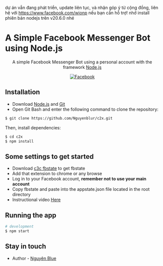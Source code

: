 dự án vẫn đang phát triển, update liên tục, và nhận góp ý từ cộng đồng, liên hệ với https://www.facebook.com/wionp nếu bạn cần hỗ trợ! nhớ install phiên bản nodejs trên v20.6.0 nhé
# A Simple Facebook Messenger Bot using Node.js

<p align="center">
  A simple Facebook Messenger Bot using a personal account with the framework <a href="http://nodejs.org/en/" target="_blank">Node.js</a>
</p>

<p align="center">
  <a href="https://www.facebook.com/wionp" target="_blank">
    <img alt="Facebook" src="https://img.shields.io/badge/facebook-blue?logo=facebook" />
  </a>
</p>

## Installation

- Download [Node.js](https://nodejs.org/en/) and [Git](https://git-scm.com/)
- Open Git Bash and enter the following command to clone the repository:

```bash
$ git clone https://github.com/Nguyenblur/c2x.git
```

Then, install dependencies:
```bash
$ cd c2x
$ npm install
```

## Some settings to get started

<ul>
    <li>Download <a href="https://github.com/c3cbot/c3c-fbstate">c3c fbstate</a> to get fbstate</li>
    <li>Add that extension to chrome or any browse</li>
    <li>Log in to your Facebook account, <b>remember not to use your main account</b></li>
    <li>Copy fbstate and paste into the appstate.json file located in the root directory</li>
    <li>Instructional video <a href="https://www.youtube.com/watch?v=mFVtTPg4sWQ&t=97s">Here</a></li>
</ul>

## Running the app

```bash
# development
$ npm start
```

## Stay in touch

- Author - [Nguyên Blue](https://github.com/Nguyenblur)
